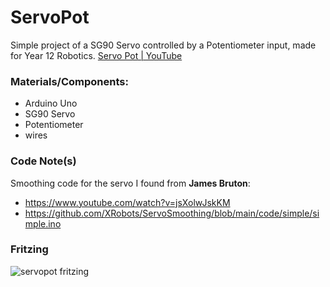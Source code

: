 # ServoPot
Simple project of a SG90 Servo controlled by a Potentiometer input, made for Year 12 Robotics.
[Servo Pot | YouTube](https://youtu.be/hiKAeLHZ_Uw)

### Materials/Components:
- Arduino Uno
- SG90 Servo
- Potentiometer
- wires

### Code Note(s)
Smoothing code for the servo I found from **James Bruton**:
- https://www.youtube.com/watch?v=jsXolwJskKM
- https://github.com/XRobots/ServoSmoothing/blob/main/code/simple/simple.ino


### Fritzing 
![servopot fritzing](https://user-images.githubusercontent.com/115848968/220778947-439252ad-5e48-4165-9199-2a6e903e156f.png)
